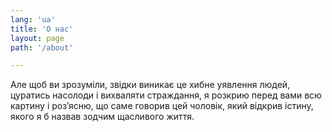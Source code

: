 ```yaml
---
lang: 'ua'
title: 'О нас'
layout: page
path: '/about'

---
```


Але щоб ви зрозуміли, звідки виникає це хибне уявлення людей, цуратись насолоди і вихваляти страждання, я розкрию перед вами всю картину і роз’ясню, що саме говорив цей чоловік, який відкрив істину, якого я б назвав зодчим щасливого життя.
